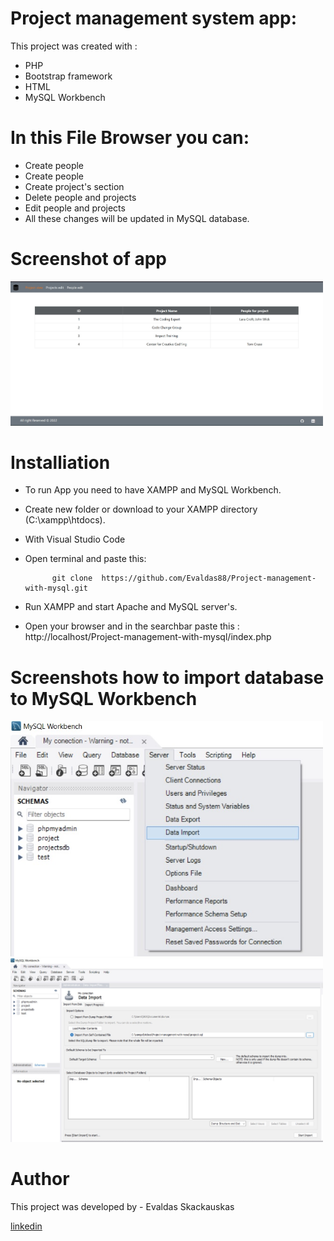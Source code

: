 # Project management system app:

This project was created with :
    
* PHP
* Bootstrap framework
* HTML
* MySQL Workbench 

# In this File Browser  you can:

* Create people
* Create people
* Create project's section
* Delete people and projects
* Edit people and projects
* All these changes will be updated in MySQL database.

#  Screenshot of app
<p float="left">
    <img src="Assets\images\view.jpg" width="500" >     
 </p> 

# Installiation

* To run App you need to have XAMPP and MySQL Workbench.
* Create new folder  or download to your XAMPP directory (C:\xampp\htdocs). 
* With Visual Studio Code
* Open terminal and paste this:

            git clone  https://github.com/Evaldas88/Project-management-with-mysql.git  

* Run XAMPP and start Apache and MySQL server's.
* Open your browser and in the searchbar paste this :
                       http://localhost/Project-management-with-mysql/index.php

#  Screenshots how to import database to MySQL Workbench

<p float="left">
    <img src="Assets\images\import.jpg" width="500" >     
    <img src="Assets\images\import1.jpg" width="500" > 
</p> 



# Author

This project was developed by  - Evaldas Skackauskas 

<a href="https://www.linkedin.com/in/evaldas-skackauskas-35505516a/">linkedin</a>
